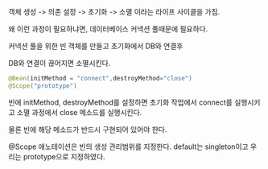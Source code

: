 객체 생성 -> 의존 설정 -> 초기화 -> 소멸 이라는 라이프 사이클을 가짐.

왜 이런 과정이 필요하냐면, 데이터베이스 커넥션 풀때문에 필요하다.

커넥션 풀을 위한 빈 객체를 만들고 초기화에서 DB와 연결후

DB와 연결이 끊어지면 소멸시킨다.

```java
@Bean(initMethod = "connect",destroyMethod="close")
@Scope("prototype")
```

빈에 initMethod, destroyMethod를 설정하면 초기화 작업에서 connect를 실행시키고 소멸 과정에서 close 메소드를 실행시킨다.

물론 빈에 해당 메소드가 반드시 구현되어 있어야 한다.

@Scope 애노테이션은 빈의 생성 관리범위를 지정한다. default는 singleton이고 우리는 prototype으로 지정하였다.
